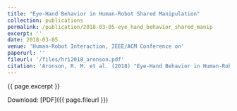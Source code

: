```yaml
---
title: "Eye-Hand Behavior in Human-Robot Shared Manipulation"
collection: publications
permalink: /publication/2018-03-05-eye_hand_behavior_shared_manip
excerpt: ''
date: 2018-03-05
venue: 'Human-Robot Interaction, IEEE/ACM Conference on'
paperurl: ''
fileurl: '/files/hri2018_aronson.pdf'
citation: 'Aronson, R. M. et al. (2018) "Eye-Hand Behavior in Human-Robot Shared Manipulation." Human-Robot Interaction, IEEE/ACM Conference on'
---
```

{{ page.excerpt }}

Download: [PDF]({{ page.fileurl }})

